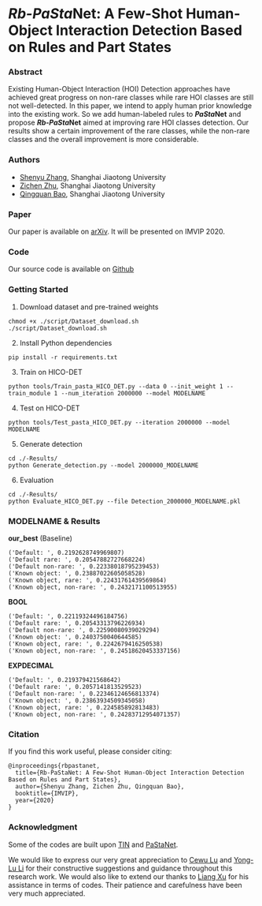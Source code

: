 # *Rb-PaSta*Net: A Few-Shot Human-Object Interaction Detection Based on Rules and Part States

### Abstract

Existing Human-Object Interaction (HOI) Detection approaches have achieved great progress on non-rare classes while rare HOI classes are still not well-detected. In this paper, we intend to apply human prior knowledge into the existing work. So we add human-labeled rules to ***PaSta*Net** and propose ***Rb-PaSta*Net** aimed at improving rare HOI classes detection. Our results show a certain improvement of the rare classes, while the non-rare classes and the overall improvement is more considerable. 

### Authors
* [Shenyu Zhang](https://github.com/CyberSY), Shanghai Jiaotong University
* [Zichen Zhu](https://github.com/JamesZhutheThird), Shanghai Jiaotong University
* [Qingquan Bao](https://github.com/QingquanBao), Shanghai Jiaotong University

### Paper
Our paper is available on [arXiv](https://arxiv.org/pdf/2008.06285.pdf). It will be presented on IMVIP 2020.

### Code 
Our source code is available on [Github](https://github.com/JamesZhutheThird/Rb-PaStaNet)

### Getting Started

1. Download dataset and pre-trained weights
``` 
chmod +x ./script/Dataset_download.sh 
./script/Dataset_download.sh 
```

2. Install Python dependencies
```
pip install -r requirements.txt
```

3. Train on HICO-DET
```
python tools/Train_pasta_HICO_DET.py --data 0 --init_weight 1 --train_module 1 --num_iteration 2000000 --model MODELNAME
```

4. Test on HICO-DET
```
python tools/Test_pasta_HICO_DET.py --iteration 2000000 --model MODELNAME
```

5. Generate detection
```
cd ./-Results/
python Generate_detection.py --model 2000000_MODELNAME
```

6. Evaluation
```
cd ./-Results/
python Evaluate_HICO_DET.py --file Detection_2000000_MODELNAME.pkl
```

### MODELNAME & Results

**our_best** (Baseline)
```
('Default: ', 0.2192628749969807)
('Default rare: ', 0.20547882727668224)
('Default non-rare: ', 0.22338018795239453)
('Known object: ', 0.23887022605058528)
('Known object, rare: ', 0.22431761439569864)
('Known object, non-rare: ', 0.2432171100513955)
```

**BOOL**
```
('Default: ', 0.22119324496184756)
('Default rare: ', 0.20543313796226934)
('Default non-rare: ', 0.22590080939029294)
('Known object: ', 0.2403750040644585)
('Known object, rare: ', 0.2242679416250538)
('Known object, non-rare: ', 0.24518620453337156)
```

**EXPDECIMAL**
```
('Default: ', 0.219379421568642)
('Default rare: ', 0.2057141813529523)
('Default non-rare: ', 0.22346124656813374)
('Known object: ', 0.23863934509345058)
('Known object, rare: ', 0.224585892813483)
('Known object, non-rare: ', 0.24283712954071357)
```

### Citation

If you find this work useful, please consider citing:
```
@inproceedings{rbpastanet,
  title={Rb-PaStaNet: A Few-Shot Human-Object Interaction Detection Based on Rules and Part States},
  author={Shenyu Zhang, Zichen Zhu, Qingquan Bao},
  booktitle={IMVIP},
  year={2020}
}
```

### Acknowledgment

Some of the codes are built upon [TIN](https://github.com/DirtyHarryLYL/Transferable-Interactiveness-Network) and [PaStaNet](https://github.com/DirtyHarryLYL/HAKE-Action/tree/Instance-level-HAKE-Action).

We would like to express our very great appreciation to [Cewu Lu](http://mvig.sjtu.edu.cn/) and [Yong-Lu Li](https://dirtyharrylyl.github.io/) for their constructive suggestions and guidance throughout this research work. We would also like to extend our thanks to [Liang Xu](https://liangxuy.github.io/) for his assistance in terms of codes. Their patience and carefulness have been very much appreciated.
